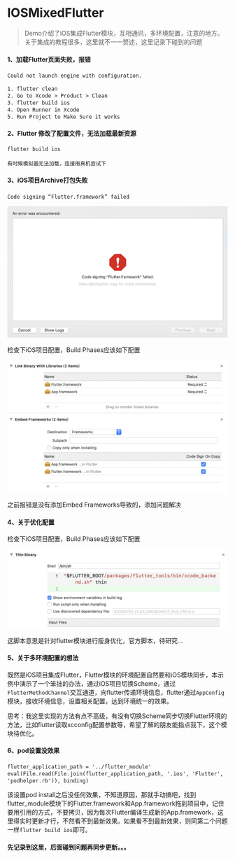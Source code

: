 # IOSMixedFlutter
> Demo介绍了iOS集成Flutter模块，互相通讯，多环境配置，注意的地方。
> 关于集成的教程很多，这里就不一一赘述，这里记录下碰到的问题

#### 1、加载Flutter页面失败，报错 
`Could not launch engine with configuration.`

```
1. flutter clean
2. Go to Xcode > Product > Clean
3. flutter build ios
4. Open Runner in Xcode
5. Run Project to Make Sure it works
```

#### 2、Flutter 修改了配置文件，无法加载最新资源

```
flutter build ios

有时候模拟器无法加载，连接用真机尝试下
```

#### 3、iOS项目Archive打包失败
`Code signing “Flutter.framework” failed`

![](img/signFail.png)

检查下iOS项目配置，Build Phases应该如下配置

![](img/BuildPhases.png)

之前报错是没有添加Embed Frameworks导致的，添加问题解决

#### 4、关于优化配置

检查下iOS项目配置，Build Phases应该如下配置

![](img/thin.png)

这脚本意思是针对flutter模块进行瘦身优化，官方脚本，待研究…

#### 5、关于多环境配置的想法

既然是iOS项目集成Flutter，Flutter模块的环境配置自然要和iOS模块同步，本示例中演示了一个笨拙的办法，通过iOS项目切换Scheme，通过`FlutterMethodChannel`交互通道，向flutter传递环境信息，flutter通过`AppConfig`模块，接收环境信息，设置相关配置，达到环境统一的效果。

思考：我这里实现的方法有点不高级，有没有切换Scheme同步切换Flutter环境的方法，比如flutter读取xcconfig配置参数等，希望了解的朋友能指点我下，这个模块待优化。

#### 6、pod设置没效果

```
flutter_application_path = '../flutter_module'
eval(File.read(File.join(flutter_application_path, '.ios', 'Flutter', 'podhelper.rb')), binding)
```

该设置pod install之后没任何效果，不知道原因，那就手动搞吧，找到flutter_module模块下的Flutter.framework和App.framework拖到项目中，记住要用引用的方式，不要拷贝，因为每次Flutter编译生成新的App.framework，这里得实时更新才行，不然看不到最新效果。如果看不到最新效果，则同第二个问题一样`flutter build ios`即可。

#### 先记录到这里，后面碰到问题再同步更新。。。





